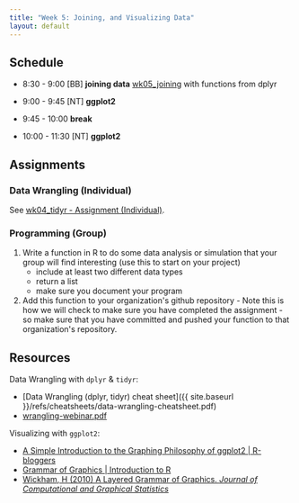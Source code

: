 ```yaml
---
title: "Week 5: Joining, and Visualizing Data"
layout: default
---
```


## Schedule

- 8:30 - 9:00 [BB] **joining data** [wk05_joining](../wk05_joining.html) with functions from dplyr

- 9:00 - 9:45 [NT] **ggplot2**

- 9:45 - 10:00 **break**

- 10:00 - 11:30 [NT] **ggplot2**

## Assignments

### Data Wrangling (Individual)

See [wk04_tidyr - Assignment (Individual)](http://ucsb-bren.github.io/env-info/wk04_tidyr.html#assignment-(individual)).

### Programming (Group)

1. Write a function in R to do some data analysis or simulation that your group will find interesting (use this to start on your project)
    * include at least two different data types
    * return a list
    * make sure you document your program
1. Add this function to your organization's github repository - Note this is how we will check to make sure you have completed the assignment - so make sure that you have committed and pushed your function to that organization's repository.

## Resources

Data Wrangling with `dplyr` & `tidyr`:

- [Data Wrangling (dplyr, tidyr) cheat sheet]({{ site.baseurl }}/refs/cheatsheets/data-wrangling-cheatsheet.pdf)
- [wrangling-webinar.pdf](wrangling-webinar.pdf)

Visualizing with `ggplot2`:

- [A Simple Introduction to the Graphing Philosophy of ggplot2 \| R-bloggers](http://www.r-bloggers.com/a-simple-introduction-to-the-graphing-philosophy-of-ggplot2/)
- [Grammar of Graphics \| Introduction to R](https://ramnathv.github.io/pycon2014-r/visualize/ggplot2.html)
- [Wickham, H (2010) A Layered Grammar of Graphics. _Journal of Computational and Graphical Statistics_](http://ucsb-bren.github.io/env-info/refs/lit/Wickham%20-%202010%20-%20A%20Layered%20Grammar%20of%20Graphics.pdf)

